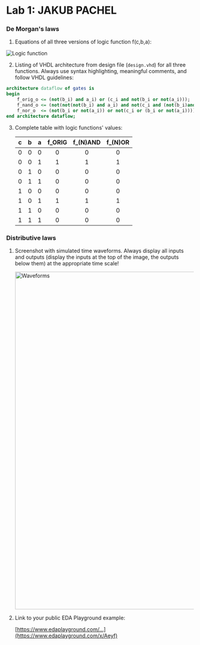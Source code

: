 # Lab 1: JAKUB PACHEL

### De Morgan's laws

1. Equations of all three versions of logic function f(c,b,a):

![Logic function](https://user-images.githubusercontent.com/61315339/218044591-f40d4da5-b226-4357-99c5-a627c8d83b62.png)

2. Listing of VHDL architecture from design file (`design.vhd`) for all three functions. Always use syntax highlighting, meaningful comments, and follow VHDL guidelines:

```vhdl
architecture dataflow of gates is
begin
    f_orig_o <= (not(b_i) and a_i) or (c_i and not(b_i or not(a_i)));  
    f_nand_o <= (not(not(not(b_i) and a_i) and not(c_i and (not(b_i)and a_i))));
    f_nor_o  <= (not(b_i or not(a_i)) or not(c_i or (b_i or not(a_i)))); 
end architecture dataflow;
```

3. Complete table with logic functions' values:

   | **c** | **b** |**a** | **f_ORIG** | **f_(N)AND** | **f_(N)OR** |
   | :-: | :-: | :-: | :-: | :-: | :-: |
   | 0 | 0 | 0 | 0 | 0 | 0 |
   | 0 | 0 | 1 | 1 | 1 | 1 |
   | 0 | 1 | 0 | 0 | 0 | 0 |
   | 0 | 1 | 1 | 0 | 0 | 0 |
   | 1 | 0 | 0 | 0 | 0 | 0 |
   | 1 | 0 | 1 | 1 | 1 | 1 |
   | 1 | 1 | 0 | 0 | 0 | 0 |
   | 1 | 1 | 1 | 0 | 0 | 0 |

### Distributive laws

1. Screenshot with simulated time waveforms. Always display all inputs and outputs (display the inputs at the top of the image, the outputs below them) at the appropriate time scale!

   <img width="908" alt="Waveforms" src="https://user-images.githubusercontent.com/61315339/218045564-00fc6021-fc58-4db1-8291-7930a1d38349.png">


2. Link to your public EDA Playground example:

   [https://www.edaplayground.com/...](https://www.edaplayground.com/x/Aeyf)
